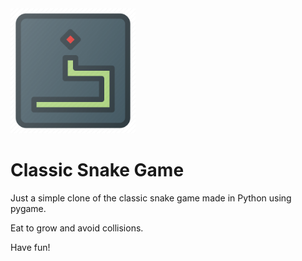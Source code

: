 <img src="icon.png" alt="Icon" height="200px"/>

# Classic Snake Game

Just a simple clone of the classic snake game made in Python using pygame. 

Eat to grow and avoid collisions.

Have fun!
